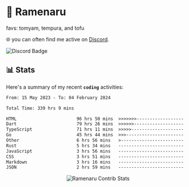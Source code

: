 # 🍜 Ramenaru
favs: tomyam, tempura, and tofu

🌐 you can often find me active on [Discord](https://discordapp.com/users/503291004200157185).

![Discord Badge](https://dcbadge.vercel.app/api/shield/503291004200157185)

## 📊 Stats

Here's a summary of my recent **`coding`** activities:

<!--START_SECTION:waka-->

```txt
From: 15 May 2023 - To: 04 February 2024

Total Time: 339 hrs 9 mins

HTML                       96 hrs 50 mins  >>>>>>>------------------   28.55 %
Dart                       79 hrs 26 mins  >>>>>>-------------------   23.43 %
TypeScript                 71 hrs 11 mins  >>>>>--------------------   20.99 %
Go                         45 hrs 44 mins  >>>----------------------   13.49 %
Other                      6 hrs 56 mins   >------------------------   02.04 %
Rust                       5 hrs 34 mins   -------------------------   01.64 %
JavaScript                 3 hrs 56 mins   -------------------------   01.16 %
CSS                        3 hrs 51 mins   -------------------------   01.14 %
Markdown                   3 hrs 16 mins   -------------------------   00.97 %
JSON                       2 hrs 59 mins   -------------------------   00.88 %
```

<!--END_SECTION:waka-->

<div style="text-align: center;">
   <img align="center" src="https://github-readme-streak-stats.herokuapp.com/?user=Ramenaru&theme=dark&card_width=520" alt="Ramenaru Contrib Stats" />
</div>

